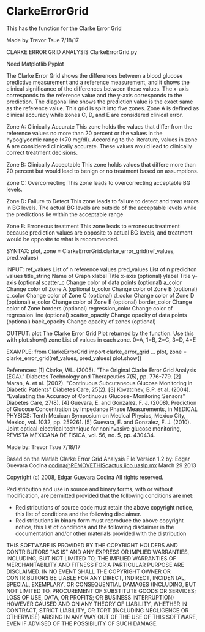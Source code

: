 # ClarkeErrorGrid
This has the function for the Clarke Error Grid


Made by Trevor Tsue
7/18/17


CLARKE ERROR GRID ANALYSIS      ClarkeErrorGrid.py

Need Matplotlib Pyplot


The Clarke Error Grid shows the differences between a blood glucose predictive measurement and a reference measurement,
and it shows the clinical significance of the differences between these values.
The x-axis corresponds to the reference value and the y-axis corresponds to the prediction.
The diagonal line shows the prediction value is the exact same as the reference value.
This grid is split into five zones. Zone A is defined as clinical accuracy while
zones C, D, and E are considered clinical error.

Zone A: Clinically Accurate
    This zone holds the values that differ from the reference values no more than 20 percent
    or the values in the hypoglycemic range (<70 mg/dl).
    According to the literature, values in zone A are considered clinically accurate.
    These values would lead to clinically correct treatment decisions.

Zone B: Clinically Acceptable
    This zone holds values that differe more than 20 percent but would lead to
    benign or no treatment based on assumptions.

Zone C: Overcorrecting
    This zone leads to overcorrecting acceptable BG levels.

Zone D: Failure to Detect
    This zone leads to failure to detect and treat errors in BG levels.
    The actual BG levels are outside of the acceptable levels while the predictions
    lie within the acceptable range

Zone E: Erroneous treatment
    This zone leads to erroneous treatment because prediction values are opposite to
    actual BG levels, and treatment would be opposite to what is recommended.


SYNTAX:
        plot, zone = ClarkeErrorGrid.clarke_error_grid(ref_values, pred_values)

INPUT:
        ref_values          List of n reference values
        pred_values         List of n prediciton values
        title_string        Name of Graph
        xlabel              Title x-axis (optional)
        ylabel              Title y-axis (optional
        scatter_c           Change color of data points (optional)
        a_color             Change color of Zone A (optional
        b_color             Change color of Zone B (optional)
        c_color             Change color of Zone C (optional)
        d_color             Change color of Zone D (optional)
        e_color             Change color of Zone E (optional)
        border_color        Change color of Zone borders (optional)
        regression_color    Change color of regression line (optional)
        scatter_opactiy     Change opacity of data points (optional)
        back_opacity        Change opacity of zones (optional)

OUTPUT:
        plot                The Clarke Error Grid Plot returned by the function.
                            Use this with plot.show()
        zone                List of values in each zone.
                            0=A, 1=B, 2=C, 3=D, 4=E

EXAMPLE:
        from ClarkeErrorGrid import clarke_error_grid
        ...
        plot, zone = clarke_error_grid(ref_values, pred_values)
        plot.show()

References:
[1]     Clarke, WL. (2005). "The Original Clarke Error Grid Analysis (EGA)."
        Diabetes Technology and Therapeutics 7(5), pp. 776-779.
[2]     Maran, A. et al. (2002). "Continuous Subcutaneous Glucose Monitoring in Diabetic
        Patients" Diabetes Care, 25(2).
[3]     Kovatchev, B.P. et al. (2004). "Evaluating the Accuracy of Continuous Glucose-
        Monitoring Sensors" Diabetes Care, 27(8).
[4]     Guevara, E. and Gonzalez, F. J. (2008). Prediction of Glucose Concentration by
        Impedance Phase Measurements, in MEDICAL PHYSICS: Tenth Mexican
        Symposium on Medical Physics, Mexico City, Mexico, vol. 1032, pp.
        259261.
[5]     Guevara, E. and Gonzalez, F. J. (2010). Joint optical-electrical technique for
        noninvasive glucose monitoring, REVISTA MEXICANA DE FISICA, vol. 56,
        no. 5, pp. 430434.


Made by:
Trevor Tsue
7/18/17

Based on the Matlab Clarke Error Grid Analysis File Version 1.2 by:
Edgar Guevara Codina
codina@REMOVETHIScactus.iico.uaslp.mx
March 29 2013


Copyright (c) 2008, Edgar Guevara Codina 
All rights reserved.

Redistribution and use in source and binary forms, with or without 
modification, are permitted provided that the following conditions are 
met:

* Redistributions of source code must retain the above copyright 
notice, this list of conditions and the following disclaimer. 
* Redistributions in binary form must reproduce the above copyright 
notice, this list of conditions and the following disclaimer in 
the documentation and/or other materials provided with the distribution

THIS SOFTWARE IS PROVIDED BY THE COPYRIGHT HOLDERS AND CONTRIBUTORS "AS IS" 
AND ANY EXPRESS OR IMPLIED WARRANTIES, INCLUDING, BUT NOT LIMITED TO, THE 
IMPLIED WARRANTIES OF MERCHANTABILITY AND FITNESS FOR A PARTICULAR PURPOSE 
ARE DISCLAIMED. IN NO EVENT SHALL THE COPYRIGHT OWNER OR CONTRIBUTORS BE 
LIABLE FOR ANY DIRECT, INDIRECT, INCIDENTAL, SPECIAL, EXEMPLARY, OR 
CONSEQUENTIAL DAMAGES (INCLUDING, BUT NOT LIMITED TO, PROCUREMENT OF 
SUBSTITUTE GOODS OR SERVICES; LOSS OF USE, DATA, OR PROFITS; OR BUSINESS 
INTERRUPTION) HOWEVER CAUSED AND ON ANY THEORY OF LIABILITY, WHETHER IN 
CONTRACT, STRICT LIABILITY, OR TORT (INCLUDING NEGLIGENCE OR OTHERWISE) 
ARISING IN ANY WAY OUT OF THE USE OF THIS SOFTWARE, EVEN IF ADVISED OF THE 
POSSIBILITY OF SUCH DAMAGE.
